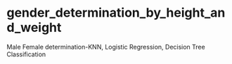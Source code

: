 # gender_determination_by_height_and_weight
Male Female determination-KNN, Logistic Regression, Decision Tree Classification 
